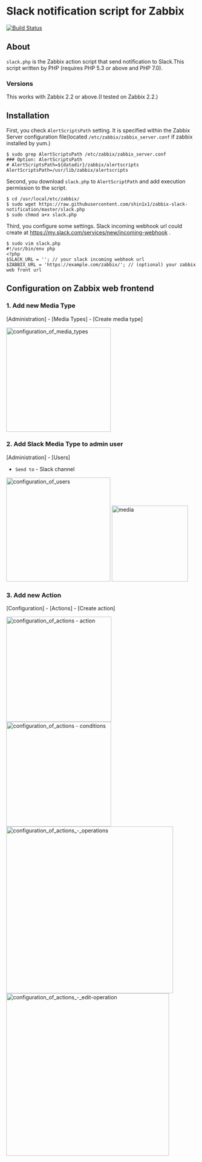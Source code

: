 # Slack notification script for Zabbix

[![Build Status](https://travis-ci.org/shin1x1/zabbix-slack-notification.svg?branch=master)](https://travis-ci.org/shin1x1/zabbix-slack-notification)

## About

`slack.php` is the Zabbix action script that send notification to Slack.This script written by PHP (requires PHP 5.3 or above and PHP 7.0).

### Versions

This works with Zabbix 2.2 or above.(I tested on Zabbix 2.2.)

## Installation

First, you check `AlertScriptsPath` setting. It is specified within the Zabbix Server configuration file(located `/etc/zabbix/zabbix_server.conf` if zabbix installed by yum.)

```
$ sudo grep AlertScriptsPath /etc/zabbix/zabbix_server.conf
### Option: AlertScriptsPath
# AlertScriptsPath=${datadir}/zabbix/alertscripts
AlertScriptsPath=/usr/lib/zabbix/alertscripts
```

Second, you download `slack.php` to `AlertScriptPath` and add execution permission to the script.

```
$ cd /usr/local/etc/zabbix/
$ sudo wget https://raw.githubusercontent.com/shin1x1/zabbix-slack-notification/master/slack.php
$ sudo chmod a+x slack.php
```

Third, you configure some settings. Slack incoming webhook url could create at https://my.slack.com/services/new/incoming-webhook .

```
$ sudo vim slack.php
#!/usr/bin/env php
<?php
$SLACK_URL = ''; // your slack incoming webhook url
$ZABBIX_URL = 'https://example.com/zabbix/'; // (optional) your zabbix web front url
```

## Configuration on Zabbix web frontend

### 1. Add new Media Type

[Administration] - [Media Types] - [Create media type]

<img width="276" alt="configuration_of_media_types" src="https://cloud.githubusercontent.com/assets/88324/13426525/43c3b328-dff1-11e5-95b1-f7ac1a3175c0.png">

### 2. Add Slack Media Type to admin user

[Administration] - [Users]

* `Send to` - Slack channel

<img width="275" alt="configuration_of_users" src="https://cloud.githubusercontent.com/assets/88324/13426530/55e84078-dff1-11e5-89d7-9856dce4ca06.png">

<img width="201" alt="media" src="https://cloud.githubusercontent.com/assets/88324/13426479/f3f015da-dff0-11e5-9348-e7a1e92c29fb.png">

### 3. Add new Action

[Configuration] - [Actions] - [Create action]

<img width="278" alt="configuration_of_actions - action" src="https://cloud.githubusercontent.com/assets/88324/13426576/a7cbdab2-dff1-11e5-94a0-1137dd0ab361.png">

<img width="277" alt="configuration_of_actions - conditions" src="https://cloud.githubusercontent.com/assets/88324/13426584/b330816e-dff1-11e5-8194-f9ae553bc91b.png">

<img width="441" alt="configuration_of_actions_-_operations" src="https://cloud.githubusercontent.com/assets/88324/13426589/bc092c46-dff1-11e5-858b-47aab29a1304.png">

<img width="430" alt="configuration_of_actions_-_edit-operation" src="https://cloud.githubusercontent.com/assets/88324/13426602/d13c337e-dff1-11e5-9b69-e063d1d9b774.png">


